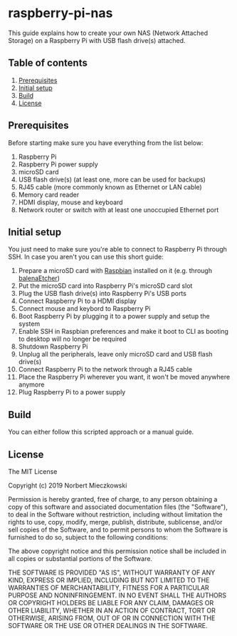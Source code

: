 # raspberry-pi-nas

This guide explains how to create your own NAS (Network Attached Storage) on a Raspberry Pi with USB flash drive(s) attached.

## Table of contents

1. [Prerequisites](#prerequisites)
2. [Initial setup](#initial-setup)
3. [Build](#build)
4. [License](#license)

## Prerequisites

Before starting make sure you have everything from the list below:

1. Raspberry Pi
2. Raspberry Pi power supply
3. microSD card
4. USB flash drive(s) (at least one, more can be used for backups)
5. RJ45 cable (more commonly known as Ethernet or LAN cable)
6. Memory card reader
7. HDMI display, mouse and keyboard
8. Network router or switch with at least one unoccupied Ethernet port

## Initial setup


You just need to make sure you're able to connect to Raspberry Pi through SSH. In case you aren't you can use this short guide:

1. Prepare a microSD card with [Raspbian](https://raspbian.org/) installed on it (e.g. through [balenaEtcher](https://www.balena.io/etcher/))
2. Put the microSD card into Raspberry Pi's microSD card slot
3. Plug the USB flash drive(s) into Raspberry Pi's USB ports
4. Connect Raspberry Pi to a HDMI display
5. Connect mouse and keybord to Raspberry Pi
6. Boot Raspberry Pi by plugging it to a power supply and setup the system
7. Enable SSH in Raspbian preferences and make it boot to CLI as booting to desktop will no longer be required
8. Shutdown Raspberry Pi
9. Unplug all the peripherals, leave only microSD card and USB flash drive(s)
10. Connect Raspberry Pi to the network through a RJ45 cable
11. Place the Raspberry Pi wherever you want, it won't be moved anywhere anymore
12. Plug Raspberry Pi to a power supply

## Build

You can either follow this scripted approach or a manual guide.

## License

The MIT License

Copyright (c) 2019 Norbert Mieczkowski

Permission is hereby granted, free of charge, to any person obtaining a copy
of this software and associated documentation files (the "Software"), to deal
in the Software without restriction, including without limitation the rights
to use, copy, modify, merge, publish, distribute, sublicense, and/or sell
copies of the Software, and to permit persons to whom the Software is
furnished to do so, subject to the following conditions:

The above copyright notice and this permission notice shall be included in all
copies or substantial portions of the Software.

THE SOFTWARE IS PROVIDED "AS IS", WITHOUT WARRANTY OF ANY KIND, EXPRESS OR
IMPLIED, INCLUDING BUT NOT LIMITED TO THE WARRANTIES OF MERCHANTABILITY,
FITNESS FOR A PARTICULAR PURPOSE AND NONINFRINGEMENT. IN NO EVENT SHALL THE
AUTHORS OR COPYRIGHT HOLDERS BE LIABLE FOR ANY CLAIM, DAMAGES OR OTHER
LIABILITY, WHETHER IN AN ACTION OF CONTRACT, TORT OR OTHERWISE, ARISING FROM,
OUT OF OR IN CONNECTION WITH THE SOFTWARE OR THE USE OR OTHER DEALINGS IN THE
SOFTWARE.

